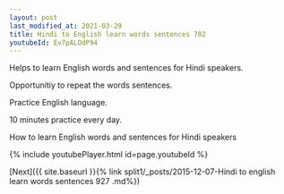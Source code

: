 ```yaml
---
layout: post
last_modified_at: 2021-03-29
title: Hindi to English learn words sentences 702 
youtubeId: Ev7pALOdP94
---
```

 
 
Helps to learn English words and sentences for Hindi speakers.

Opportunitiy to repeat the words sentences. 

Practice English language. 
 
10 minutes practice every day. 
 
How to learn English words and sentences for Hindi speakers 
 
{% include youtubePlayer.html id=page.youtubeId %}
 
 
[Next]({{ site.baseurl }}{% link  split1/_posts/2015-12-07-Hindi to english learn words sentences 927 .md%})
 
